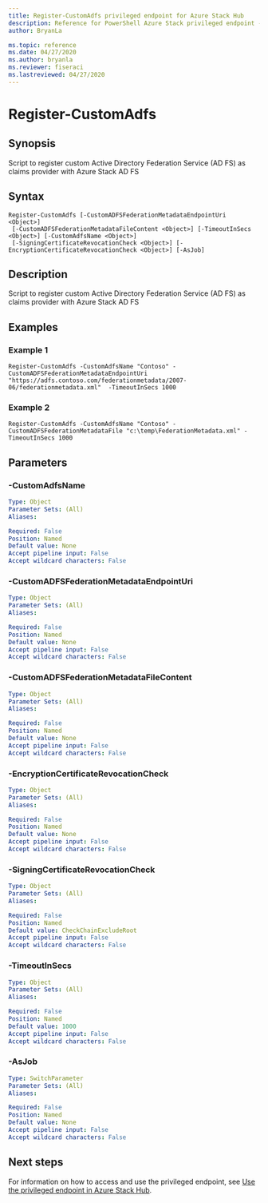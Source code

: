 ```yaml
---
title: Register-CustomAdfs privileged endpoint for Azure Stack Hub
description: Reference for PowerShell Azure Stack privileged endpoint - Register-CustomAdfs
author: BryanLa

ms.topic: reference
ms.date: 04/27/2020
ms.author: bryanla
ms.reviewer: fiseraci
ms.lastreviewed: 04/27/2020
---
```


# Register-CustomAdfs

## Synopsis
Script to register custom Active Directory Federation Service (AD FS) as claims provider with Azure Stack AD FS

## Syntax

```
Register-CustomAdfs [-CustomADFSFederationMetadataEndpointUri <Object>]
 [-CustomADFSFederationMetadataFileContent <Object>] [-TimeoutInSecs <Object>] [-CustomAdfsName <Object>]
 [-SigningCertificateRevocationCheck <Object>] [-EncryptionCertificateRevocationCheck <Object>] [-AsJob]
```

## Description
Script to register custom Active Directory Federation Service (AD FS) as claims provider with Azure Stack AD FS

## Examples

### Example 1
```
Register-CustomAdfs -CustomAdfsName "Contoso" -CustomADFSFederationMetadataEndpointUri "https://adfs.contoso.com/federationmetadata/2007-06/federationmetadata.xml"  -TimeoutInSecs 1000
```

### Example 2
```
Register-CustomAdfs -CustomAdfsName "Contoso" -CustomADFSFederationMetadataFile "c:\temp\FederationMetadata.xml" -TimeoutInSecs 1000
```
## Parameters

### -CustomAdfsName
 

```yaml
Type: Object
Parameter Sets: (All)
Aliases:

Required: False
Position: Named
Default value: None
Accept pipeline input: False
Accept wildcard characters: False
```

### -CustomADFSFederationMetadataEndpointUri
 

```yaml
Type: Object
Parameter Sets: (All)
Aliases:

Required: False
Position: Named
Default value: None
Accept pipeline input: False
Accept wildcard characters: False
```

### -CustomADFSFederationMetadataFileContent
 

```yaml
Type: Object
Parameter Sets: (All)
Aliases:

Required: False
Position: Named
Default value: None
Accept pipeline input: False
Accept wildcard characters: False
```

### -EncryptionCertificateRevocationCheck
 

```yaml
Type: Object
Parameter Sets: (All)
Aliases:

Required: False
Position: Named
Default value: None
Accept pipeline input: False
Accept wildcard characters: False
```

### -SigningCertificateRevocationCheck
 

```yaml
Type: Object
Parameter Sets: (All)
Aliases:

Required: False
Position: Named
Default value: CheckChainExcludeRoot
Accept pipeline input: False
Accept wildcard characters: False
```

### -TimeoutInSecs
 

```yaml
Type: Object
Parameter Sets: (All)
Aliases:

Required: False
Position: Named
Default value: 1000
Accept pipeline input: False
Accept wildcard characters: False
```

### -AsJob


```yaml
Type: SwitchParameter
Parameter Sets: (All)
Aliases:

Required: False
Position: Named
Default value: None
Accept pipeline input: False
Accept wildcard characters: False
```

## Next steps

For information on how to access and use the privileged endpoint, see [Use the privileged endpoint in Azure Stack Hub](../../operator/azure-stack-privileged-endpoint.md).
